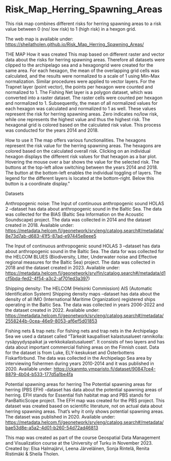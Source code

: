# Risk_Map_Herring_Spawning_Areas
This risk map combines different risks for herring spawning areas to a risk value between 0 (no/ low risk) to 1 (high risk) in a hexgon grid. 

The web map is available under: https://sheilatholen.github.io/Risk_Map_Herring_Spawning_Areas/


THE MAP
How it was created
This map based on different raster and vector data about the risks for herring spawning areas. Therefore all datasets were clipped to the archipelago sea and a hexagongrid were created for the same area. For each hexagon, the mean of the overlapping grid cells was calculated, and the results were normalized to a scale of 1 using Min-Max normalization. Similar procedures were applied to vector layers. For the Trapnet layer (point vector), the points per hexagon were counted and normalized to 1. The Fishing Net layer is a polygon dataset, which was converted into a raster dataset. The raster cells were counted per hexagon and normalized to 1. Subsequently, the mean of all normalized values for each hexagon was calculated and normalized to 1 as well. These values represent the risk for herring spawning areas. Zero indicates no/low risk, while one represents the highest value and thus the highest risk. The hexagonal grid is colored based on the calculated risk value. This process was conducted for the years 2014 and 2018.


How to use it
The map offers various functionalities. The hexagons represent the risk value for the herring spawning areas. The hexagons are colored based on the calculated overall risk. Clicking on an individual hexagon displays the different risk values for that hexagon as a bar plot. Hovering the mouse over a bar shows the value for the selected risk. The buttons at the top-left allow switching between the years 2014 and 2018. The button at the bottom-left enables the individual toggling of layers. The legend for the different layers is located at the bottom-right. Below this button is a coordinate display."



Datasets

Anthropogenic noise:
The Input of continuous anthropogenic sound HOLAS 2 –dataset has data about anthropogenic sound in the Baltic Sea. The data was collected for the BIAS (Baltic Sea Information on the Acoustic Soundscape) project. The data was collected in 2014 and the dataset created in 2018.
Available under: https://metadata.helcom.fi/geonetwork/srv/eng/catalog.search#/metadata/8e73d7ab-d683-41f5-87ad-e97445e8eee5

The Input of continuous anthropogenic sound HOLAS 3 –dataset has data about anthropogenic sound in the Baltic Sea. The data for was collected for the HELCOM BLUES (Biodiversity, Litter, Underwater noise and Effective regional measures for the Baltic Sea) project. The data was collected in 2018 and the dataset created in 2023.
Available under: https://metadata.helcom.fi/geonetwork/srv/fin/catalog.search#/metadata/d1cf5bda-fed2-4f54-a3c2-af701ed3a397)

Shipping density:
The HELCOM (Helsinki Commission) AIS (Automatic Identification System) Shipping density maps –dataset has data about the density of all IMO (International Maritime Organization) registered ships operating in the Baltic Sea. The data was collected in years 2006-2022 and the dataset created in 2022.
Available under: https://metadata.helcom.fi/geonetwork/srv/eng/catalog.search#/metadata/2558244b-0cea-46e9-8053-af6ef5d01853

Fishing nets & trap nets:
For fishing nets and trap nets in the Archipelago Sea we used a dataset called “Tärkeät kaupalliset kalastusalueet rannikolla: rysäpyydyspaikat ja verkkokalastusalueet”. It consists of two layers and has data about important commercial fishing areas on the Finnish coast. Data for the dataset is from Luke, ELY-keskukset and Österbottens Fiskarförbund. The data was collected in the Archipelago Sea area by interviewing fishermen during years 2010-2014 and it was published in 2020.
Available under: https://ckanmtp.ymparisto.fi/dataset/90847ce4-8879-4b04-b533-177d5a1be4fa

Potential spawning areas for herring
The Potential spawning areas for herring (PBS EFH) -dataset has data about the potential spawning areas of herring. EFH stands for Essential fish habitat map and PBS stands for PanBalticScope project. The EFH map was created for the PBS project. This dataset was created based on scientific literature, not on actual data about herring spawning areas. That’s why it only shows potential spawning areas. The dataset was published in 2020.
Available under: https://metadata.helcom.fi/geonetwork/srv/eng/catalog.search#/metadata/bae53d8e-a5a2-4d01-b260-54d72ad46813


This map was created as part of the course Geospatial Data Management and Visualization course at the University of Turku in November 2023.
Created by: Elsa Halmajärvi, Leena Järveläinen, Sonja Rintelä, Renita Ristimäki & Sheila Tholen.
